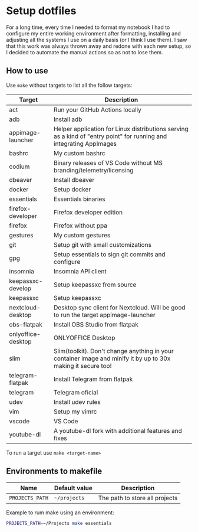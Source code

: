 # Setup dotfiles

For a long time, every time I needed to format my notebook I had to configure my entire working environment after formatting, installing and adjusting all the systems I use on a daily basis (or I think I use them). I saw that this work was always thrown away and redone with each new setup, so I decided to automate the manual actions so as not to lose them.

## How to use

Use `make` without targets to list all the follow targets:

| Target             | Description                                                                                                         |
| ------------------ | ------------------------------------------------------------------------------------------------------------------- |
| act                | Run your GitHub Actions locally                                                                                     |
| adb                | Install adb                                                                                                         |
| appimage-launcher  | Helper application for Linux distributions serving as a kind of "entry point" for running and integrating AppImages |
| bashrc             | My custom bashrc                                                                                                    |
| codium             | Binary releases of VS Code without MS branding/telemetry/licensing                                                  |
| dbeaver            | Install dbeaver                                                                                                     |
| docker             | Setup docker                                                                                                        |
| essentials         | Essentials binaries                                                                                                 |
| firefox-developer  | Firefox developer edition                                                                                           |
| firefox            | Firefox without ppa                                                                                                 |
| gestures           | My custom gestures                                                                                                  |
| git                | Setup git with small customizations                                                                                 |
| gpg                | Setup essentials to sign git commits and configure                                                                  |
| insomnia           | Insomnia API client                                                                                                 |
| keepassxc-develop  | Setup keepassxc from source                                                                                         |
| keepassxc          | Setup keepassxc                                                                                                     |
| nextcloud-desktop  | Desktop sync client for Nextcloud. Will be good to run the target appimage-launcher                                 |
| obs-flatpak        | Install OBS Studio from flatpak                                                                                     |
| onlyoffice-desktop | ONLYOFFICE Desktop                                                                                                  |
| slim               | Slim(toolkit). Don't change anything in your container image and minify it by up to 30x making it secure too!       |
| telegram-flatpak   | Install Telegram from flatpak                                                                                       |
| telegram           | Telegram oficial                                                                                                    |
| udev               | Install udev rules                                                                                                  |
| vim                | Setup my vimrc                                                                                                      |
| vscode             | VS Code                                                                                                             |
| youtube-dl         | A youtube-dl fork with additional features and fixes                                                                |

To run a target use `make <target-name>`

## Environments to makefile

| Name            | Default value | Description                    |
| --------------- | ------------- | ------------------------------ |
| `PROJECTS_PATH` | `~/projects`  | The path to store all projects |

Example to rum make using an environment:

```bash
PROJECTS_PATH=~/Projects make essentials
```